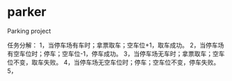 parker
======

Parking project


任务分解：
1，当停车场有车时；拿票取车；空车位+1，取车成功。
2，当停车场有空车位时；停车；空车位-1，停车成功。
3，当停车场无车时；拿票取车；空车位不变，取车失败。
4，当停车场无空车位时；停车；空车位不变，停车失败。
5，